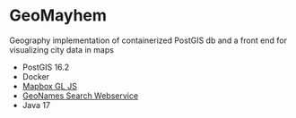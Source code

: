 # GeoMayhem
Geography implementation of containerized PostGIS db and a front end for visualizing city data in maps
 - PostGIS 16.2
 - Docker 
 - [Mapbox GL JS](https://docs.mapbox.com/mapbox-gl-js/guides)
 - [GeoNames Search Webservice](https://www.geonames.org/export/geonames-search.html)
 - Java 17



